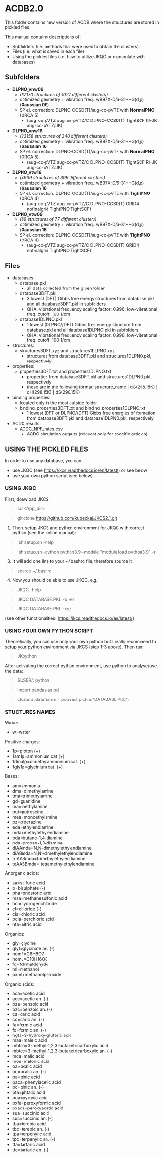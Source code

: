 # ACDB2.0

This folder contains new version of ACDB where the structures are stored in pickled files. 

This manual contains descriptions of:
 - Subfolders (i.e. methods that were used to obtain the clusters)
 - Files (i.e. what is saved in each file)
 - Using the pickles files (i.e. how to utilize JKQC or manipulate with databases)

## Subfolders

- **DLPNO_vnw09**
  - *(67170 structures of 1027 different clusters)*
  - optimized geometry + vibration freq.: wB97X-D/6-31++G(d,p) (**Gaussian 09**)
  - SP el. correction:  DLPNO-CCSD(T)/aug-cc-pVTZ with **NormalPNO** (ORCA 5)
      - (aug-cc-pVTZ aug-cc-pVTZ/C DLPNO-CCSD(T) TightSCF RI-JK aug-cc-pVTZ/JK)
- **DLPNO_vnw16** 
  - *(23158 structures of 340 different clusters)*
  - optimized geometry + vibration freq.: wB97X-D/6-31++G(d,p) (**Gaussian 16**)
  - SP el. correction:  DLPNO-CCSD(T)/aug-cc-pVTZ with **NormalPNO** (ORCA 5)
      - (aug-cc-pVTZ aug-cc-pVTZ/C DLPNO-CCSD(T) TightSCF RI-JK aug-cc-pVTZ/JK) 
- **DLPNO_vtw16** 
  - *(4939 structures of 399 different clusters)*
  - optimized geometry + vibration freq.: wB97X-D/6-31++G(d,p) (**Gaussian 16**)
  - SP el. correction:  DLPNO-CCSD(T)/aug-cc-pVTZ with **TightPNO** (ORCA 4)
      - (aug-cc-pVTZ aug-cc-pVTZ/C DLPNO-CCSD(T) GRID4 nofinalgrid TightPNO TightSCF)
- **DLPNO_vtw09** 
  - *(89 structures of 77 different clusters)*
  - optimized geometry + vibration freq.: wB97X-D/6-31++G(d,p) (**Gaussian 16**)
  - SP el. correction:  DLPNO-CCSD(T)/aug-cc-pVTZ with **TightPNO** (ORCA 4)
      - (aug-cc-pVTZ aug-cc-pVTZ/C DLPNO-CCSD(T) GRID4 nofinalgrid TightPNO TightSCF)   

## Files

- databases:
  - database.pkl
    - all data collected from the given folder  
  - database3DFT.pkl  
    - 3 lowest (DFT) Gibbs free energy structures from database.pkl and all database3DFT.pkl in subfolders
    - QHA: vibrational frequency scaling factor: 0.996; low-vibrational freq. cutoff: 100 1/cm
  - database1DLPNO.pkl
    - 1 lowest (DLPNO//DFT) Gibbs free energy structure from database.pkl and all database1DLPNO.pkl in subfolders
    - QHA: vibrational frequency scaling factor: 0.996; low-vibrational freq. cutoff: 100 1/cm
- structures:
  - structures3DFT.xyz and structures1DLPNO.xyz
    - structures from database3DFT.pkl and structures1DLPNO.pkl, respectively
- properties:
  - properties3DFT.txt and properties1DLPNO.txt
    - properties from database3DFT.pkl and structures1DLPNO.pkl, respectively
    - these are in the following format:
             structure_name | dG(298.15K) | dH(298.15K) | dS(298.15K)
- binding properties:
  - located only in the most outside folder
  - binding_properties3DFT.txt and binding_properties1DLPNO.txt
    - 1 lowest (DFT or DLPNO//DFT) Gibbs free energies of formation from database3DFT.pkl and database1DLPNO.pkl, respectively
- ACDC results:
  - ACDC_NPF_rates.csv
    - ACDC simulation outputs (relevant only for specific articles)

## USING THE PICKLED FILES

In order to use any database, you can:
* use JKQC (see https://jkcs.readthedocs.io/en/latest/) or see below
* use your own python script (see below)

### USING JKQC

First, donwload JKCS:
  > cd \<App_dir\>
  
  > git clone https://github.com/kubeckaj/JKCS2.1.git
  
1) Then, setup JKCS and python environment for JKQC with correct python (see the online manual):
  > sh setup.sh -help
  
  > sh setup.sh -python python3.9 -module "module load python3.9" -r 
3) It will add one line to your ~/.bashrc file, therefore source it
  > source ~/.bashrc
4) Now you should be able to use JKQC, e.g.:
  > JKQC -help
  
  > JKQC DATABASE.PKL -b -el
 
  > JKQC DATABASE.PKL -xyz

(see other functionalities: https://jkcs.readthedocs.io/en/latest/)

### USING YOUR OWN PYTHON SCRIPT 

Theoretically, you can use only your own python but I really recommend to setup your python environment via JKCS (step 1-3 above). Then run:
  > JKpython

After activating the correct python environment, use python to analyse/use the data:
   > $USER/: python
   
   > import pandas as pd
   
   > clusters_dataframe = pd.read_pickle("DATABASE.PKL")
   
   
### STUCTURES NAMES

Water:
 - w=water

Positive charges: 
 - 1p=proton (+)
 - 1am1p=ammonium cat (+)
 - 1dma1p=dimethylammonium cat. (+)  
 - 1gly1p=glycinium cat. (+)

Bases:
 - am=ammonia
 - dma=dimethylamine
 - tma=trimethylamine
 - gd=guanidine
 - ma=methylamine
 - put=putrescine
 - mea=monoethylamine
 - pz=piperazine
 - eda=ethylendiamine
 - mda=methylethylendiamine
 - bda=butane-1,4-diamine
 - pda=propan-1,3-diamine
 - diAAmda=N,N-dimethylethylendiamine
 - diABmda=N,N’-dimethylethylendiamine
 - triAABmda=trimethylethylendiamine
 - teAABBmda= tetramethylethylendiamine
    
Anorganic acids:
 - sa=sulfuric acid
 - b=bisulphate (-)
 - pha=phosforic acid
 - msa=methanesulfonic acid
 - hcl=hydrogenchloride
 - cl=chloride (-)
 - cla=chloric acid
 - pcla=perchloric acid
 - nta=nitric acid

Organics:
 - gly=glycine
 - glyt=glycinate an. (-)
 - homF=C6H8O7
 - homJ=C10H16O8
 - fd=folrmaldehyde
 - ml=methanol
 - pxml=methanolperoxide

Organic acids:
 - aca=acetic acid
 - acc=acetic an. (-)
 - bza=benzoic acid
 - bzc=benzoic an. (-)
 - ca=caric acid
 - cc=caric an. (-)
 - fa=formic acid
 - fc=formic an. (-)
 - hgta=3-hydroxy-glutaric acid
 - maa=maleic acid
 - mbtca=3-methyl-1,2,3-butanetricarboxylic acid
 - mbtcc=3-methyl-1,2,3-butanetricarboxylic an. (-)  
 - mca=malic acid
 - moa=malonic acid
 - oa=oxalic acid
 - oc=oxalic an. (-)
 - pa=pinic acid
 - paca=phenylacetic acid
 - pc=pinic an. (-)
 - pta=phtalic acid
 - pua=pyruvic acid
 - pxfa=peroxyformic acid
 - pxaca=peroxyacetic acid
 - sua=succinic acid
 - suc=succinic an. (-) 
 - tba=terebic acid
 - tbc=terebic an. (-)
 - tpa=terpenylic acid
 - tpc=terpenylic an. (-)
 - tta=tartaric acid
 - ttc=tartaric an. (-)
